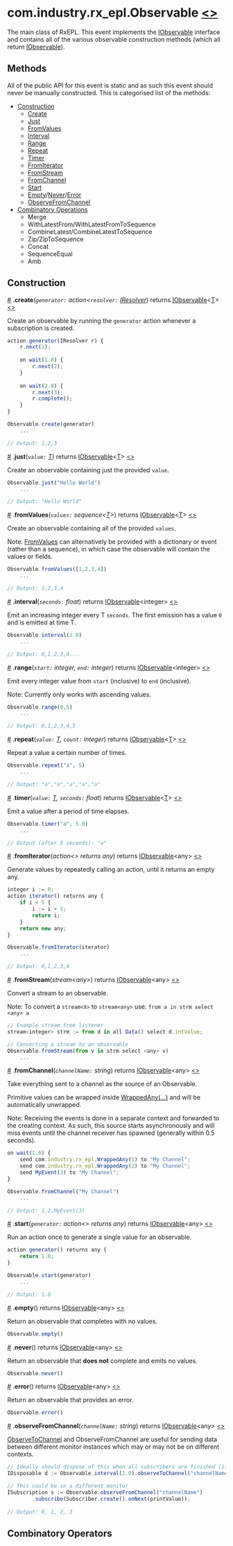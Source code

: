 # <a name="observable"></a>com.industry.rx_epl.Observable [<>](/src/rx/objects/Observable.mon)
The main class of RxEPL. This event implements the [IObservable](../interfaces/IObservable.md#iobservable) interface and contains all of the various observable construction methods (which all return [IObservable](../interfaces/IObservable.md#iobservable)).

## Methods

All of the public API for this event is static and as such this event should never be manually constructed. This is categorised list of the methods:

* [Construction](#construction)
	* [Create](#create)
	* [Just](#just)
	* [FromValues](#fromvalues)
	* [Interval](#interval)
	* [Range](#range)
	* [Repeat](#repeat)
	* [Timer](#timer)
	* [FromIterator](#fromiterator)
	* [FromStream](#fromstream)
	* [FromChannel](#fromchannel)
	* [Start](#start)
	* [Empty](#empty)/[Never](#never)/[Error](#error)
	* [ObserveFromChannel](#observefromchannel)
* [Combinatory Operations](#combinatory-operators)
	* Merge
	* WithLatestFrom/WithLatestFromToSequence
	* CombineLatest/CombineLatestToSequence
	* Zip/ZipToSequence
	* Concat
	* SequenceEqual
	* Amb

## Construction

<a name="create" href="#create">#</a> .**create**(*`generator:` action<`resolver:` [IResolver](../interfaces/IResolver.md)*) returns [IObservable](../interfaces/IObservable.md#iobservable)\<[T](/docs/api-docs/README.md#wildcard-class-notation)> [<>](/src/rx/operators/internals/Create.mon  "Source")

Create an observable by running the `generator` action whenever a subscription is created.

```javascript
action generator(IResolver r) {
	r.next(1);
	
	on wait(1.0) {
		r.next(2);
	}
	
	on wait(2.0) {
		r.next(3);
		r.complete();
	}
}

Observable.create(generator)
	...

// Output: 1,2,3
```

<a name="just" href="#just">#</a> .**just**(*`value:` [T](/docs/api-docs/README.md#wildcard-class-notation)*) returns [IObservable](../interfaces/IObservable.md#iobservable)\<[T](/docs/api-docs/README.md#wildcard-class-notation)> [<>](/src/rx/operators/internals/Just.mon  "Source")

Create an observable containing just the provided `value`.

```javascript
Observable.just("Hello World")
	...

// Output: "Hello World"
```

<a name="fromvalues" href="#fromvalues">#</a> .**fromValues**(*`values:` sequence<[T](/docs/api-docs/README.md#wildcard-class-notation)>*) returns [IObservable](../interfaces/IObservable.md#iobservable)\<[T](/docs/api-docs/README.md#wildcard-class-notation)> [<>](/src/rx/operators/internals/FromValues.mon  "Source")

Create an observable containing all of the provided `values`. 

Note: [FromValues](#fromvalues) can alternatively be provided with a dictionary or event (rather than a sequence), in which case the observable will contain the values or fields.

```javascript
Observable.fromValues([1,2,3,4])
	...

// Output: 1,2,3,4
```

<a name="interval" href="#interval">#</a> .**interval**(*`seconds:` float*) returns [IObservable](../interfaces/IObservable.md#iobservable)\<integer> [<>](/src/rx/operators/internals/Interval.mon  "Source")

Emit an increasing integer every T `seconds`. The first emission has a value `0` and is emitted at time T.

```javascript
Observable.interval(1.0)
	...

// Output: 0,1,2,3,4...
```

<a name="range" href="#range">#</a> .**range**(*`start:` integer, `end:` integer*) returns [IObservable](../interfaces/IObservable.md#iobservable)\<integer> [<>](/src/rx/operators/internals/Range.mon  "Source")

Emit every integer value from `start` (inclusive) to `end` (inclusive).

Note: Currently only works with ascending values.

```javascript
Observable.range(0,5)
	...

// Output: 0,1,2,3,4,5
```

<a name="repeat" href="#repeat">#</a> .**repeat**(*`value:` [T](/docs/api-docs/README.md#wildcard-class-notation), `count:` integer*) returns [IObservable](../interfaces/IObservable.md#iobservable)\<[T](/docs/api-docs/README.md#wildcard-class-notation)> [<>](/src/rx/operators/Repeat.mon  "Source")

Repeat a value a certain number of times.

```javascript
Observable.repeat("a", 5)
	...

// Output: "a","a","a","a","a"
```

<a name="timer" href="#timer">#</a> .**timer**(*`value:` [T](/docs/api-docs/README.md#wildcard-class-notation), `seconds:` float*) returns [IObservable](../interfaces/IObservable.md#iobservable)\<[T](/docs/api-docs/README.md#wildcard-class-notation)> [<>](/src/rx/operators/internals/Timer.mon  "Source")

Emit a value after a period of time elapses.

```javascript
Observable.timer("a", 5.0)
	...

// Output (after 5 seconds): "a"
```

<a name="fromiterator" href="#fromiterator">#</a> .**fromIterator**(*action<> returns any*) returns [IObservable](../interfaces/IObservable.md#iobservable)\<any> [<>](/src/rx/operators/internals/FromIterator.mon  "Source")

Generate values by repeatedly calling an action, until it returns an empty any.

```javascript
integer i := 0;
action iterator() returns any {
	if i < 5 {
		i := i + 1;
		return i;
	}
	return new any;
}

Observable.fromIterator(iterator)
	...

// Output: 0,1,2,3,4
```

<a name="fromstream" href="#fromstream">#</a> .**fromStream**(*stream\<any>*) returns [IObservable](../interfaces/IObservable.md#iobservable)\<any> [<>](/src/rx/operators/internals/FromStream.mon  "Source")

Convert a stream to an observable.

Note: To convert a `stream<X>` to `stream<any>` use: `from a in strm select <any> a`

```javascript
// Example stream from listener
stream<integer> strm := from d in all Data() select d.intValue;

// Converting a stream to an observable
Observable.fromStream(from v in strm select <any> v)
	...
```

<a name="fromchannel" href="#fromchannel">#</a> .**fromChannel**(*`channelName:` string*) returns [IObservable](../interfaces/IObservable.md#iobservable)\<any> [<>](/src/rx/operators/internals/FromChannel.mon  "Source")

Take everything sent to a channel as the source of an Observable.

Primitive values can be wrapped inside [WrappedAny(...)](../utilities/WrappedAny.md#wrappedany) and will be automatically unwrapped.

Note: Receiving the events is done in a separate context and forwarded to the creating context. As such, this source starts asynchronously and will miss events until the channel receiver has spawned (generally within 0.5 seconds).

```javascript
on wait(1.0) {
	send com.industry.rx_epl.WrappedAny(1) to "My Channel";
	send com.industry.rx_epl.WrappedAny(2) to "My Channel";
	send MyEvent(3) to "My Channel";
}

Observable.fromChannel("My Channel")
	...

// Output: 1,2,MyEvent(3)
```

<a name="start" href="#start">#</a> .**start**(*`generator:` action<> returns any*) returns [IObservable](../interfaces/IObservable.md#iobservable)\<any> [<>](/src/rx/operators/internals/Start.mon  "Source")

Run an action once to generate a single value for an observable.

```javascript
action generator() returns any {
	return 1.0;
}

Observable.start(generator)
	...

// Output: 1.0
```

<a name="empty" href="#empty">#</a> .**empty**() returns [IObservable](../interfaces/IObservable.md#iobservable)\<any> [<>](/src/rx/operators/internals/EmptyNeverError.mon  "Source")

Return an observable that completes with no values.

```javascript
Observable.empty()
```

<a name="never" href="#never">#</a> .**never**() returns [IObservable](../interfaces/IObservable.md#iobservable)\<any> [<>](/src/rx/operators/internals/EmptyNeverError.mon  "Source")

Return an observable that **does not** complete and emits no values.

```javascript
Observable.never()
```

<a name="error" href="#error">#</a> .**error**() returns [IObservable](../interfaces/IObservable.md#iobservable)\<any> [<>](/src/rx/operators/internals/EmptyNeverError.mon  "Source")

Return an observable that provides an error.

```javascript
Observable.error()
```

<a name="observefromchannel" href="#observefromchannel">#</a> .**observeFromChannel**(*`channelName:` string*) returns [IObservable](../interfaces/IObservable.md#iobservable)\<any> [<>](/src/rx/operators/internals/ObserveFromChannel.mon  "Source")

[ObserveToChannel](../interfaces/IObservable.md#observetochannel) and ObserveFromChannel are useful for sending data between different monitor instances which may or may not be on different contexts.

```javascript
// Ideally should dispose of this when all subscribers are finished (if ever)
IDisposable d := Observable.interval(1.0).observeToChannel("channelName");

// This could be in a different monitor
ISubscription s := Observable.observeFromChannel("channelName")
        .subscribe(Subscriber.create().onNext(printValue));
        
// Output: 0, 1, 2, 3
```

## Combinatory Operators
